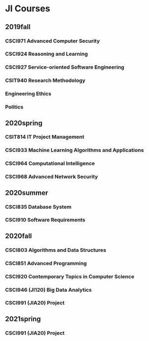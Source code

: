 # JI Courses

## 2019fall

### CSCI971 Advanced Computer Security

### CSCI924 Reasoning and Learning

### CSCI927 Service-oriented Software Engineering

### CSIT940 Research Methodology

### Engineering Ethics

### Politics

## 2020spring

### CSIT814 IT Project Management

### CSCI933 Machine Learning Algorithms and Applications

### CSCI964 Computational Intelligence

### CSCI968 Advanced Network Security

## 2020summer

### CSCI835 Database System

### CSCI910 Software Requirements

## 2020fall

### CSCI803 Algorithms and Data Structures

### CSCI851 Advanced Programming

### CSCI920 Contemporary Topics in Computer Science

### CSCI946 (JI120) Big Data Analytics

### CSCI991 (JIA20) Project

## 2021spring

### CSCI991 (JIA20) Project